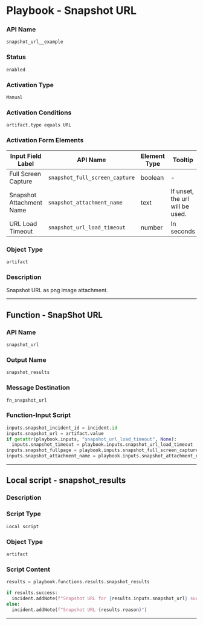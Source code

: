 <!--
    DO NOT MANUALLY EDIT THIS FILE
    THIS FILE IS AUTOMATICALLY GENERATED WITH resilient-sdk codegen
    Generated with resilient-sdk v51.0.5.0.1475
-->

# Playbook - Snapshot URL

### API Name
`snapshot_url__example`

### Status
`enabled`

### Activation Type
`Manual`

### Activation Conditions
`artifact.type equals URL`

### Activation Form Elements
| Input Field Label | API Name | Element Type | Tooltip | Requirement |
| ----------------- | -------- | ------------ | ------- | ----------- |
| Full Screen Capture | `snapshot_full_screen_capture` | boolean | - | Optional |
| Snapshot Attachment Name | `snapshot_attachment_name` | text | If unset, the url will be used. | Optional |
| URL Load Timeout | `snapshot_url_load_timeout` | number | In seconds | Optional |

### Object Type
`artifact`

### Description
Snapshot URL as png image attachment.


---
## Function - SnapShot URL

### API Name
`snapshot_url`

### Output Name
`snapshot_results`

### Message Destination
`fn_snapshot_url`

### Function-Input Script
```python
inputs.snapshot_incident_id = incident.id
inputs.snapshot_url = artifact.value
if getattr(playbook.inputs, "snapshot_url_load_timeout", None):
  inputs.snapshot_timeout = playbook.inputs.snapshot_url_load_timeout
inputs.snapshot_fullpage = playbook.inputs.snapshot_full_screen_capture
inputs.snapshot_attachment_name = playbook.inputs.snapshot_attachment_name
```

---

## Local script - snapshot_results

### Description


### Script Type
`Local script`

### Object Type
`artifact`

### Script Content
```python
results = playbook.functions.results.snapshot_results

if results.success:
  incident.addNote(f"Snapshot URL for {results.inputs.snapshot_url} succeeded with attachment: {results.content.attachment_name}")
else:
  incident.addNote(f"Snapshot URL {results.reason}")

```

---

